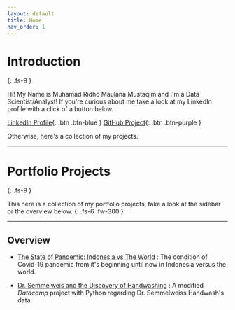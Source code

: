 ```yaml
---
layout: default
title: Home
nav_order: 1
---
```


<html>
	<head>
		<link rel="shortcut icon" type="image/png" href="favicon.ico">
	</head>
</html>

# Introduction
{: .fs-9 }

Hi! My Name is Muhamad Ridho Maulana Mustaqim and I'm a Data Scientist/Analyst!
If you're curious about me take a look at my LinkedIn profile with a click of a button below.

[LinkedIn Profile](https://www.linkedin.com/in/muhamadridhomm/){: .btn .btn-blue }
[GitHub Project](https://github.com/muhamadridhomm/portfolio-projects){: .btn .btn-purple }

Otherwise, here's a collection of my projects.

---

# Portfolio Projects
{: .fs-9 }

This here is a collection of my portfolio projects, take a look at the sidebar or the overview below.
{: .fs-6 .fw-300 }

---

## Overview

* [The State of Pandemic: Indonesia vs The World](https://muhamadridhomm.github.io/portfolio-projects/projects/pandemic_indonesia_vs_world/pandemic_indonesia_vs_world.html) :
The condition of Covid-19 pandemic from it's beginning until now in Indonesia versus the world.

* [Dr. Semmelweis and the Discovery of Handwashing](https://muhamadridhomm.github.io/portfolio-projects/projects/handwash_semmelweis/handwash.html) :
A  modified *Datacamp* project with Python regarding Dr. Semmelweiss Handwash's data.
